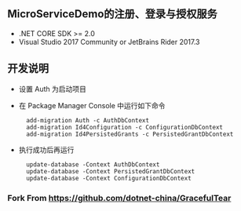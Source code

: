 ## MicroServiceDemo的注册、登录与授权服务

* .NET CORE SDK >= 2.0
* Visual Studio 2017 Community or JetBrains Rider 2017.3

## 开发说明

* 设置 Auth 为启动项目
* 在 Package Manager Console 中运行如下命令

		add-migration Auth -c AuthDbContext
		add-migration Id4Configuration -c ConfigurationDbContext
		add-migration Id4PersistedGrants -c PersistedGrantDbContext

* 执行成功后再运行

		update-database -Context AuthDbContext
		update-database -Context PersistedGrantDbContext
		update-database -Context ConfigurationDbContext

### Fork From https://github.com/dotnet-china/GracefulTear